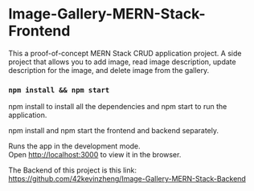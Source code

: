 # Image-Gallery-MERN-Stack-Frontend
This a proof-of-concept MERN Stack CRUD application project. A side project that allows you to add image, read image description, 
update description for the image, and delete image from the gallery.


### `npm install && npm start`
npm install to install all the dependencies and npm start to run the application.

npm install and npm start the frontend and backend separately. 

Runs the app in the development mode.\
Open [http://localhost:3000](http://localhost:3000) to view it in the browser.

The Backend of this project is this link:
https://github.com/42kevinzheng/Image-Gallery-MERN-Stack-Backend



